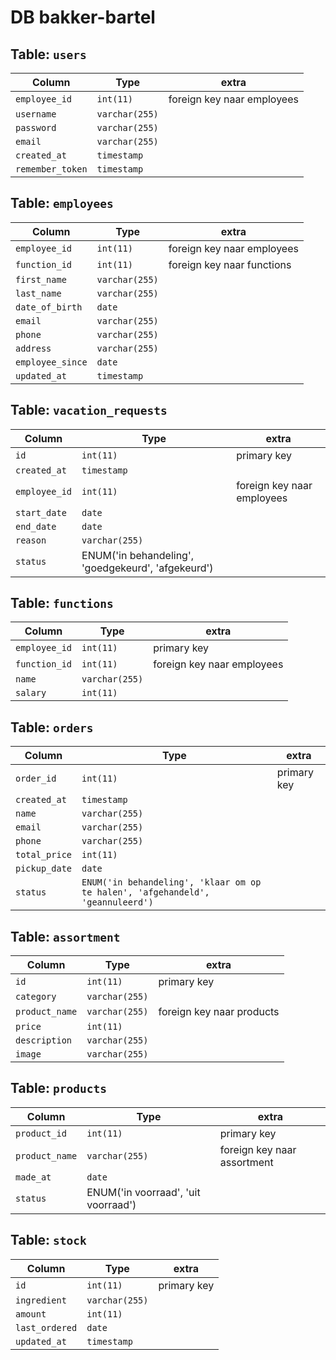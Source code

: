 # DB bakker-bartel

## Table: `users`
| Column | Type | extra |
| --- | --- | --- |
| `employee_id` | `int(11)` | foreign key naar employees |
| `username` | `varchar(255)` |
| `password` | `varchar(255)` |
| `email` | `varchar(255)` |
| `created_at` | `timestamp` |
| `remember_token` | `timestamp` |


## Table: `employees`
| Column | Type | extra |
| --- | --- | --- |
| `employee_id` | `int(11)` | foreign key naar employees |
| `function_id` | `int(11)` | foreign key naar functions |
| `first_name` | `varchar(255)` |
| `last_name` | `varchar(255)` |
| `date_of_birth` | `date` |
| `email` | `varchar(255)` |
| `phone` | `varchar(255)` |
| `address` | `varchar(255)` |
| `employee_since` | `date` |
| `updated_at` | `timestamp` |

## Table: `vacation_requests`
| Column | Type | extra |
| --- | --- | --- |
| `id` | `int(11)` | primary key |
| `created_at` | `timestamp` |
| `employee_id` | `int(11)` | foreign key naar employees |
| `start_date` | `date` |
| `end_date` | `date` |
| `reason` | `varchar(255)` |
| `status` | ENUM('in behandeling', 'goedgekeurd', 'afgekeurd') |

## Table: `functions`
| Column | Type | extra |
| --- | --- | --- |
| `employee_id` | `int(11)` | primary key |
| `function_id` | `int(11)` | foreign key naar employees |
| `name` | `varchar(255)` |
| `salary` | `int(11)` |

## Table: `orders`
| Column | Type | extra |
| --- | --- | --- |
| `order_id` | `int(11)` | primary key |
| `created_at` | `timestamp` |
| `name` | `varchar(255)` |
| `email` | `varchar(255)` |
| `phone` | `varchar(255)` |
| `total_price` | `int(11)` |
| `pickup_date` | `date` |
| `status` | `ENUM('in behandeling', 'klaar om op te halen', 'afgehandeld', 'geannuleerd')` |

## Table: `assortment`
| Column | Type | extra |
| --- | --- | --- |
| `id` | `int(11)` | primary key |
| `category` | `varchar(255)` |
| `product_name` | `varchar(255)` | foreign key naar products |
| `price` | `int(11)` |
| `description` | `varchar(255)` |
| `image` | `varchar(255)` |

## Table: `products`
| Column | Type | extra |
| --- | --- | --- |
| `product_id` | `int(11)` | primary key |
| `product_name` | `varchar(255)` | foreign key naar assortment |
| `made_at` | `date` |
| `status` | ENUM('in voorraad', 'uit voorraad') |

## Table: `stock`
| Column | Type | extra |
| --- | --- | --- |
| `id` | `int(11)` | primary key |
| `ingredient` | `varchar(255)` |
| `amount` | `int(11)` |
| `last_ordered` | `date` |
| `updated_at` | `timestamp` |

